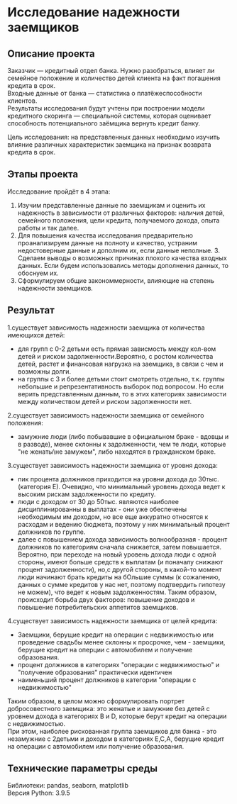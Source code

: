
# Исследование надежности заемщиков

## Описание проекта
Заказчик — кредитный отдел банка. Нужно разобраться, влияет ли семейное положение и количество детей клиента на факт погашения кредита в срок. 
<br>Входные данные от банка — статистика о платёжеспособности клиентов.
<br>Результаты исследования будут учтены при построении модели кредитного скоринга — специальной системы, которая оценивает способность потенциального заёмщика вернуть кредит банку.

Цель исследования: на представленных данных необходимо изучить влияние различных характеристик заемщика на признак возврата кредита в срок.

## Этапы проекта
Исследование пройдёт в 4 этапа:
1. Изучим представленные данные по заемщикам и оценить их надежность в зависимости от различных факторов: наличия детей, семейного положения, цели кредита, получаемого дохода, опыта работы и так далее.
2. Для повышения качества исследования предварительно проанализируем данные на полноту и качество, устраним недостоверные данные и дополним их, если данные неполные. 3. Сделаем выводы о возможных причинах плохого качества входных данных. Если будем использовались методы дополнения данных, то обоснуем их.
4. Сформулируем общие закономмерности, влияющие на степень надежности заемщиков.
   
## Результат
1.существует зависимость надежности заемщика от количества имеющихся детей:
  - для групп с 0-2 детьми есть прямая зависмость между кол-вом детей и риском задолженности.Вероятно, с ростом количества детей, растет и финансовая нагрузка на заемщика, в связи с чем и возможны долги.
  - на группы с 3 и более детьми стоит смотреть отдельно, т.к. группы небольшие и репрезентативность выборок под вопросом. Но если верить представленным данным, то в этих категориях зависимости между количеством детей и риском задолженности нет.

2.существует зависимость надежности заемщика от семейного положения:
  - замужние люди (либо побывавшие в официальном браке - вдовцы и в разводе), менее склонны к задолженности, чем те люди, которые "не женаты\не замужем", либо находятся в гражданском браке.

3.существует зависимость надежности заемщика от уровня дохода:
  - пик процента должников приходится на уровни дохода до 30тыс.(категория Е). Очевидно, что минимальный уровень дохода ведет к высоким рискам задолженности по кредиту.
  - люди с доходом от 30 до 50тыс. являются наиболее дисциплинированны в выплатах - они уже обеспечены необходимым им доходом, но все еще аккуратно относятся к расходам и ведению бюджета, поэтому у них минимальный процент должников по группе.
  - далее с повышением дохода зависимость волнообразная - процент должников по категориям сначала снижается, затем повышается. Вероятно, при переходе на новый уровень дохода люди с одной стороны, имеют больше средств к выплатам (и поначалу снижают процент задолженности), но,с другой стороны, в какой-то момент люди начинают брать кредиты на бОльшие суммы (к сожалению, данных о сумме кредитов у нас нет, поэтому подтвердить гипотезу не можем), что ведет к новым задолженностям. Таким образом, происходит борьба двух факторов: повышение доходов и повышение потребительских аппетитов заемщиков.

4.существует зависимость надежности заемщика от целей кредита:
  - Заемщики, берущие кредит на операции с недвижимостью или проведение свадьбы менее склонны к просрочке, чем - заемщики, берущие кредит на оперции с автомобилем и получение образования.
  - процент должников в категориях "операции с недвижимостью" и "получение образования" практически идентичен
  - наименьший процент должников в категории "операции с недвижимостью"

Таким образом, в целом можно сформулировать портрет добросовестного заемщика: это женатые и замужние без детей с уровнем дохода в категориях B и D, которые берут кредит на операции с недвижимостью.
<br>При этом, наиболее рискованная группа заемщиков для банка - это незамужние с 2детьми и доходом в категориях E,C,A, берущие кредит на операции с автомобилем или получение образования.

## Технические параметры среды
Библиотеки: pandas, seaborn, matplotlib
<br>Версия Python: 3.9.5
